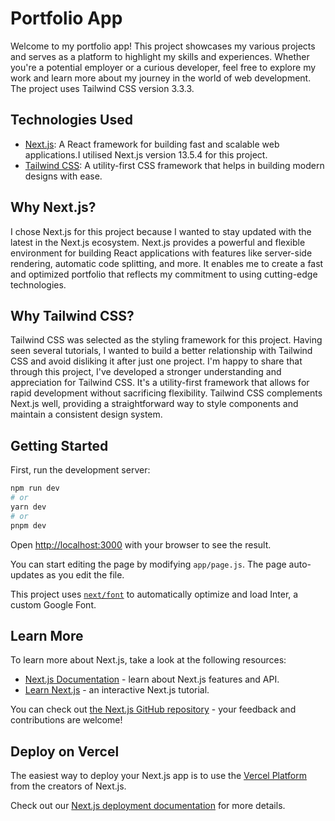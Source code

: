 # Portfolio App

Welcome to my portfolio app! This project showcases my various projects and serves as a platform to highlight my skills and experiences. Whether you're a potential employer or a curious developer, feel free to explore my work and learn more about my journey in the world of web development. The project uses Tailwind CSS version 3.3.3.

## Technologies Used

- [Next.js](https://nextjs.org/): A React framework for building fast and scalable web applications.I utilised Next.js version 13.5.4 for this project.
- [Tailwind CSS](https://tailwindcss.com/): A utility-first CSS framework that helps in building modern designs with ease.
## Why Next.js?
I chose Next.js for this project because I wanted to stay updated with the latest in the Next.js ecosystem. Next.js provides a powerful and flexible environment for building React applications with features like server-side rendering, automatic code splitting, and more. It enables me to create a fast and optimized portfolio that reflects my commitment to using cutting-edge technologies.
## Why Tailwind CSS?
Tailwind CSS was selected as the styling framework for this project. Having seen several tutorials, I wanted to build a better relationship with Tailwind CSS and avoid disliking it after just one project. I'm happy to share that through this project, I've developed a stronger understanding and appreciation for Tailwind CSS. It's a utility-first framework that allows for rapid development without sacrificing flexibility. Tailwind CSS complements Next.js well, providing a straightforward way to style components and maintain a consistent design system.



## Getting Started

First, run the development server:

```bash
npm run dev
# or
yarn dev
# or
pnpm dev
```

Open [http://localhost:3000](http://localhost:3000) with your browser to see the result.

You can start editing the page by modifying `app/page.js`. The page auto-updates as you edit the file.

This project uses [`next/font`](https://nextjs.org/docs/basic-features/font-optimization) to automatically optimize and load Inter, a custom Google Font.

## Learn More

To learn more about Next.js, take a look at the following resources:

- [Next.js Documentation](https://nextjs.org/docs) - learn about Next.js features and API.
- [Learn Next.js](https://nextjs.org/learn) - an interactive Next.js tutorial.

You can check out [the Next.js GitHub repository](https://github.com/vercel/next.js/) - your feedback and contributions are welcome!

## Deploy on Vercel

The easiest way to deploy your Next.js app is to use the [Vercel Platform](https://vercel.com/new?utm_medium=default-template&filter=next.js&utm_source=create-next-app&utm_campaign=create-next-app-readme) from the creators of Next.js.

Check out our [Next.js deployment documentation](https://nextjs.org/docs/deployment) for more details.
